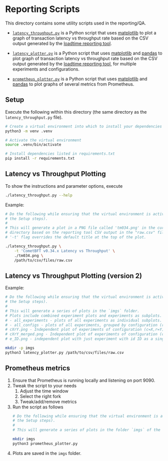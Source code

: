 # Reporting Scripts

This directory contains some utility scripts used in the reporting/QA.

* [`latency_throughput.py`](./latency_throughput.py) is a Python script that uses
    [matplotlib] to plot a graph of transaction latency vs throughput rate based on
    the CSV output generated by the [loadtime reporting
    tool](../../../test/loadtime/cmd/report/).

* [`latency_plotter.py`](./latency_plotter.py) is a Python script that uses
    [matplotlib] and [pandas] to plot graph of transaction latency vs throughput rate based on
    the CSV output generated by the [loadtime reporting
    tool](../../../test/loadtime/cmd/report/), for multiple experiments and configurations.

* [`prometheus_plotter.py`](./prometheus_plotter.py) is a Python script that uses
    [matplotlib] and [pandas] to plot graphs of several metrics from Prometheus.

## Setup

Execute the following within this directory (the same directory as the
`latency_throughput.py` file).

```bash
# Create a virtual environment into which to install your dependencies
python3 -m venv .venv

# Activate the virtual environment
source .venv/bin/activate

# Install dependencies listed in requirements.txt
pip install -r requirements.txt
```

## Latency vs Throughput Plotting
To show the instructions and parameter options, execute 

```bash
./latency_throughput.py --help
```

Example:

```bash
# Do the following while ensuring that the virtual environment is activated (see
# the Setup steps).
#
# This will generate a plot in a PNG file called 'tm034.png' in the current
# directory based on the reporting tool CSV output in the "raw.csv" file. The
# '-t' flag overrides the default title at the top of the plot.

./latency_throughput.py \
    -t 'CometBFT v0.34.x Latency vs Throughput' \
    ./tm034.png \
    /path/to/csv/files/raw.csv
```

## Latency vs Throughput Plotting (version 2)
Example:

```bash
# Do the following while ensuring that the virtual environment is activated (see
# the Setup steps).
#
# This will generate a series of plots in the `imgs` folder.
# Plots include combined experiment plots and experiments as subplots.
# - all_experiments - plots of all experiments as individual subplots.
# - all_configs - plots of all experiments, grouped by configuration (r,c).
# cXrY.png - Independent plot of experiments of configuration (c=X,r=Y) as different curves.
# cXrY_merged.png - Independent plot of experiments of configuration (c=X,r=Y) combined as single curve.
# e_ID.png - independent plot with just experiment with id ID as a single curve.

mkdir -p imgs
python3 latency_plotter.py /path/to/csv/files/raw.csv
```

## Prometheus metrics

1. Ensure that Prometheus is running locally and listening on port 9090. 
2. Tweak the script to your needs
   1. Adjust the time window
   2. Select the right fork 
   3. Tweak/add/remove metrics 
3. Run the script as follows
   ```bash
   # Do the following while ensuring that the virtual environment is activated (see
   # the Setup steps).
   #
   # This will generate a series of plots in the folder `imgs` of the current folder.

   mkdir imgs
   python3 prometheus_plotter.py
   ```
4. Plots are saved in the `imgs` folder.

[matplotlib]: https://matplotlib.org/
[pandas]: https://pandas.pydata.org
